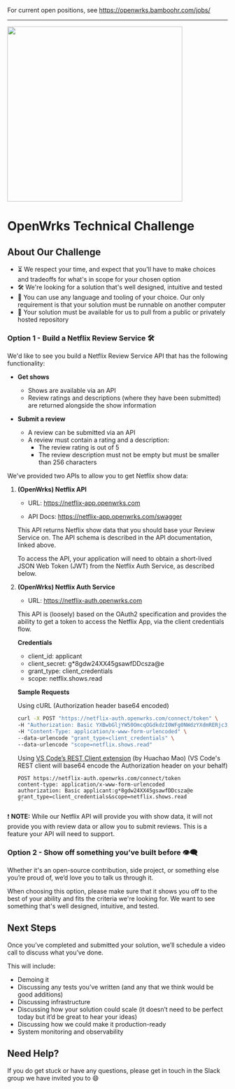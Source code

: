 For current open positions, see <https://openwrks.bamboohr.com/jobs/>

---

<img src="https://www.openwrks.com/assets/img/openwrks-logo_black.svg" width="400">

# OpenWrks Technical Challenge

## About Our Challenge

- ⏳ We respect your time, and expect that you'll have to make choices and tradeoffs for what's in scope for your chosen option
- 🛠 We're looking for a solution that's well designed, intuitive and tested
- 🧰 You can use any language and tooling of your choice. Our only requirement is that your solution must be runnable on another computer
- 💾 Your solution must be available for us to pull from a public or privately hosted repository

### Option 1 - Build a Netflix Review Service 🛠

We'd like to see you build a Netflix Review Service API that has the following functionality:

- **Get shows**

  - Shows are available via an API
  - Review ratings and descriptions (where they have been submitted) are returned alongside the show information

- **Submit a review**
  - A review can be submitted via an API
  - A review must contain a rating and a description:
    - The review rating is out of 5
    - The review description must not be empty but must be smaller than 256 characters

We've provided two APIs to allow you to get Netflix show data:

1. **(OpenWrks) Netflix API**

   - URL: https://netflix-app.openwrks.com

   - API Docs: https://netflix-app.openwrks.com/swagger

   This API returns Netflix show data that you should base your Review Service on. The API schema is described in the API documentation, linked above.

   To access the API, your application will need to obtain a short-lived JSON Web Token (JWT) from the Netflix Auth Service, as described below.

2. **(OpenWrks) Netflix Auth Service**

   - URL: https://netflix-auth.openwrks.com

   This API is (loosely) based on the OAuth2 specification and provides the ability to get a token to access the Netflix App, via the client credentials flow.

   **Credentials**

   - client_id: applicant
   - client_secret: g\*8gdw24XX45gsawfDDcsza@e
   - grant_type: client_credentials
   - scope: netflix.shows.read

   **Sample Requests**

   Using cURL (Authorization header base64 encoded)

   ```bash
   curl -X POST "https://netflix-auth.openwrks.com/connect/token" \
   -H "Authorization: Basic YXBwbGljYW50OmcqOGdkdzI0WFg0NWdzYXdmRERjc3phQGU=" \
   -H "Content-Type: application/x-www-form-urlencoded" \
   --data-urlencode "grant_type=client_credentials" \
   --data-urlencode "scope=netflix.shows.read"
   ```

   Using [VS Code’s REST Client extension](https://marketplace.visualstudio.com/items?itemName=humao.rest-client) (by Huachao Mao)
   (VS Code's REST client will base64 encode the Authorization header on your behalf)

   ```http
   POST https://netflix-auth.openwrks.com/connect/token
   content-type: application/x-www-form-urlencoded
   authorization: Basic applicant:g*8gdw24XX45gsawfDDcsza@e
   grant_type=client_credentials&scope=netflix.shows.read
   ``

   ```

❗ **NOTE:** While our Netflix API will provide you with show data, it will not provide you with review data or allow you to submit reviews. This is a feature your API will need to support.

### Option 2 - Show off something you’ve built before 👁️‍🗨️

Whether it's an open-source contribution, side project, or something else you’re proud of, we’d love you to talk us through it.

When choosing this option, please make sure that it shows you off to the best of your ability and fits the criteria we're looking for. We want to see something that's well designed, intuitive, and tested.

## Next Steps

Once you’ve completed and submitted your solution, we’ll schedule a video call to discuss what you’ve done.

This will include:

- Demoing it
- Discussing any tests you’ve written (and any that we think would be good additions)
- Discussing infrastructure
- Discussing how your solution could scale (it doesn’t need to be perfect today but it’d be great to hear your ideas)
- Discussing how we could make it production-ready
- System monitoring and observability

## Need Help?

If you do get stuck or have any questions, please get in touch in the Slack group we have invited you to 😄

